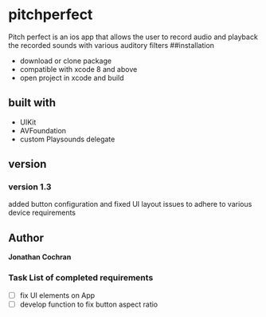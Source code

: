 # pitchperfect
Pitch perfect is an ios app that allows the user to record audio and playback the recorded sounds with various auditory filters
##installation 
- download or clone package
- compatible with xcode 8 and above
- open project in xcode and build
## built with 
- UIKit
- AVFoundation
- custom Playsounds delegate 
## version
### version 1.3 
added button configuration and fixed UI layout issues to adhere to various device requirements
## Author
__Jonathan Cochran__
### Task List of completed requirements
- [ ] fix UI elements on App
- [ ] develop function to fix button aspect ratio 
